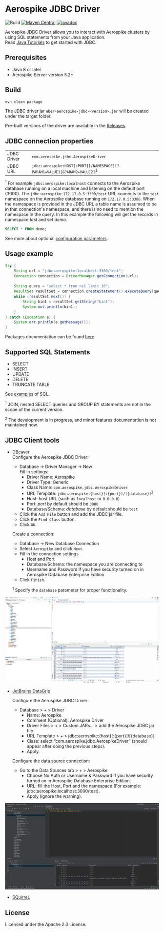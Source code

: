 # Aerospike JDBC Driver
![Build](https://github.com/aerospike/aerospike-jdbc/workflows/Build/badge.svg)
[![Maven Central](https://maven-badges.herokuapp.com/maven-central/com.aerospike/aerospike-jdbc/badge.svg)](https://maven-badges.herokuapp.com/maven-central/com.aerospike/aerospike-jdbc/)
[![javadoc](https://javadoc.io/badge2/com.aerospike/aerospike-jdbc/javadoc.svg)](https://javadoc.io/doc/com.aerospike/aerospike-jdbc)

Aerospike JDBC Driver allows you to interact with Aerospike clusters by using SQL statements from your Java application.  
Read [Java Tutorials](https://docs.oracle.com/javase/tutorial/jdbc/basics/index.html) to get started with JDBC.

## Prerequisites
* Java 8 or later
* Aerospike Server version 5.2+

## Build
```sh
mvn clean package
```
The JDBC driver jar `uber-aerospike-jdbc-<version>.jar` will be created under the target folder.

Pre-built versions of the driver are available in the [Releases](https://github.com/aerospike/aerospike-jdbc/releases).

## JDBC connection properties
|     |     |
| --- | --- |
| JDBC Driver | `com.aerospike.jdbc.AerospikeDriver` |
| JDBC URL | `jdbc:aerospike:HOST[:PORT][/NAMESPACE][?PARAM1=VALUE1[&PARAM2=VALUE2]`<sup>[1](#jdbc-url)</sup> |

<sup name="jdc-url">1</sup> For example `jdbc:aerospike:localhost` connects to the Aerospike database running on a local machine and listening on the default port (3000).
The `jdbc:aerospike:172.17.0.5:3300/test` URL connects to the `test` namespace on the Aerospike database running on `172.17.0.5:3300`. When the namespace is provided in the JDBC URL a table name is assumed to be in that connection's namespace, and there is no need to mention the namespace in the query. In this example the following will get the records in namespace _test_ and set _demo_.
```sql
SELECT * FROM demo;
```

See more about optional [configuration parameters](docs/params.md).

## Usage example
```java
try {
    String url = "jdbc:aerospike:localhost:3300/test";
    Connection connection = DriverManager.getConnection(url);

    String query = "select * from ns1 limit 10";
    ResultSet resultSet = connection.createStatement().executeQuery(query);
    while (resultSet.next()) {
        String bin1 = resultSet.getString("bin1");
        System.out.println(bin1);
    }
} catch (Exception e) {
    System.err.println(e.getMessage());
}
```
Packages documentation can be found [here](https://javadoc.io/doc/com.aerospike/aerospike-jdbc).

## Supported SQL Statements
* SELECT
* INSERT
* UPDATE
* DELETE
* TRUNCATE TABLE

See [examples](docs/examples.md) of SQL.

<sup>1</sup> JOIN, nested SELECT queries and GROUP BY statements are not in the scope of the current version.

<sup>2</sup> The development is in progress, and minor features documentation is not maintained now.

## JDBC Client tools
* [DBeaver](https://dbeaver.io/)  
    Configure the Aerospike JDBC Driver:  
    * Database -> Driver Manager -> New  
    Fill in settings:
        * Driver Name: Aerospike
        * Driver Type: Generic
        * Class Name: `com.aerospike.jdbc.AerospikeDriver`
        * URL Template: `jdbc:aerospike:{host}[:{port}]/[{database}]`<sup>[1](#jdbc-database)</sup>
        * Host: _host_ URL (such as `localhost` or `0.0.0.0`)
        * Port: _port_ by default should be `3000`
        * Database/Schema: _database_ by default should be `test`
    * Click the `Add File` button and add the JDBC jar file.
    * Click the `Find Class` button.
    * Click `OK`.
    
    Create a connection:  
    * Database -> New Database Connection
    * Select `Aerospike` and click `Next`.
    * Fill in the connection settings
        * Host and Port
        * Database/Schema: the namespace you are connecting to
        * Username and Password if you have security turned on in Aerospike Database Enterprise Edition
    * Click `Finish`.
    
    <sup name="jdc-database">1</sup> Specify the `database` parameter for proper functionality.
  
![DBeaverAerospike](/images/DBeaverAerospike.png)

* [JetBrains DataGrip](https://www.jetbrains.com/datagrip/)

    Configure the Aerospike JDBC Driver:
    * Database > + > Driver
        * Name: Aerospike
        * Comment (Optional): Aerospike Driver
        * Driver Files > + > Custom JARs… > add the Aerospike JDBC jar file
        * URL Template > + > jdbc:aerospike:{host}[:{port}]/[{database}]
        * Class: select “com.aerospike.jdbc.AerospikeDriver” (should appear after doing the previous steps).
        * Apply.
    
    Configure the data source connection:
    * Go to the Data Sources tab > + > Aerospike
        * Choose No Auth or Username & Password if you have security turned on in Aerospike Database Enterprise Edition.
        * URL: fill the Host, Port and the namespace (For example: jdbc:aerospike:localhost:3000/test).
        * Apply (ignore the warning).

![JetBrainsDataGripAerospike](/images/JetBrainsDataGripAerospike.png)

* [SQuirreL](http://squirrel-sql.sourceforge.net/)

## License
Licensed under the Apache 2.0 License.
